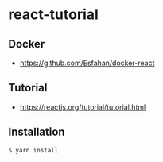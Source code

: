 # react-tutorial

## Docker
- https://github.com/Esfahan/docker-react

## Tutorial
- https://reactjs.org/tutorial/tutorial.html

## Installation

```
$ yarn install
```
